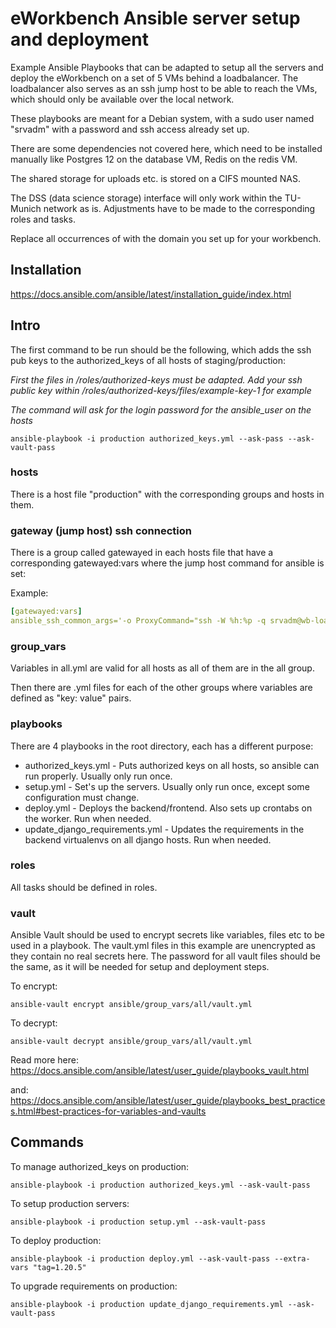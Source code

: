 # eWorkbench Ansible server setup and deployment

Example Ansible Playbooks that can be adapted to setup all the servers and deploy the eWorkbench on a set of 5 VMs behind a loadbalancer. The loadbalancer also serves as an ssh jump host to be able to reach the VMs, which should only be available over the local network.

These playbooks are meant for a Debian system, with a sudo user named "srvadm" with a password and ssh access already set up.

There are some dependencies not covered here, which need to be installed manually like Postgres 12 on the database VM, Redis on the redis VM.

The shared storage for uploads etc. is stored on a CIFS mounted NAS.

The DSS (data science storage) interface will only work within the TU-Munich network as is. Adjustments have to be made to the corresponding roles and tasks.

Replace all occurrences of <domain> with the domain you set up for your workbench.

## Installation

https://docs.ansible.com/ansible/latest/installation_guide/index.html

## Intro

The first command to be run should be the following, which adds the ssh pub keys to the authorized_keys of all hosts of staging/production:

*First the files in /roles/authorized-keys must be adapted. Add your ssh public key within /roles/authorized-keys/files/example-key-1 for example*

*The command will ask for the login password for the ansible_user on the hosts*

```
ansible-playbook -i production authorized_keys.yml --ask-pass --ask-vault-pass
```

### hosts

There is a host file "production" with the corresponding groups and hosts in them. 

### gateway (jump host) ssh connection

There is a group called gatewayed in each hosts file that have a corresponding gatewayed:vars where the jump host command for ansible is set:

Example:
```yaml
[gatewayed:vars]
ansible_ssh_common_args='-o ProxyCommand="ssh -W %h:%p -q srvadm@wb-load.<domain>"'
```

### group_vars

Variables in all.yml are valid for all hosts as all of them are in the all group.

Then there are .yml files for each of the other groups where variables are defined as "key: value" pairs.

### playbooks

There are 4 playbooks in the root directory, each has a different purpose:

* authorized_keys.yml - Puts authorized keys on all hosts, so ansible can run properly. Usually only run once.
* setup.yml - Set's up the servers. Usually only run once, except some configuration must change.
* deploy.yml - Deploys the backend/frontend. Also sets up crontabs on the worker. Run when needed.
* update_django_requirements.yml - Updates the requirements in the backend virtualenvs on all django hosts. Run when needed.

### roles

All tasks should be defined in roles.

### vault

Ansible Vault should be used to encrypt secrets like variables, files etc to be used in a playbook. The vault.yml files in this example are unencrypted as they contain no real secrets here. The password for all vault files should be the same, as it will be needed for setup and deployment steps.

To encrypt:
```
ansible-vault encrypt ansible/group_vars/all/vault.yml
```

To decrypt:
```
ansible-vault decrypt ansible/group_vars/all/vault.yml
```

Read more here:
https://docs.ansible.com/ansible/latest/user_guide/playbooks_vault.html

and:
https://docs.ansible.com/ansible/latest/user_guide/playbooks_best_practices.html#best-practices-for-variables-and-vaults

## Commands

To manage authorized_keys on production:
```
ansible-playbook -i production authorized_keys.yml --ask-vault-pass
```

To setup production servers:
```
ansible-playbook -i production setup.yml --ask-vault-pass
```

To deploy production:
```
ansible-playbook -i production deploy.yml --ask-vault-pass --extra-vars "tag=1.20.5"
```

To upgrade requirements on production:
```
ansible-playbook -i production update_django_requirements.yml --ask-vault-pass
```
